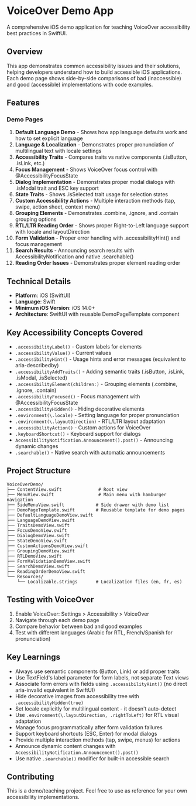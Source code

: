 # VoiceOver Demo App

A comprehensive iOS demo application for teaching VoiceOver accessibility best practices in SwiftUI.

## Overview

This app demonstrates common accessibility issues and their solutions, helping developers understand how to build accessible iOS applications. Each demo page shows side-by-side comparisons of bad (inaccessible) and good (accessible) implementations with code examples.

## Features

### Demo Pages

1. **Default Language Demo** - Shows how app language defaults work and how to set explicit language
2. **Language & Localization** - Demonstrates proper pronunciation of multilingual text with locale settings
3. **Accessibility Traits** - Compares traits vs native components (.isButton, .isLink, etc.)
4. **Focus Management** - Shows VoiceOver focus control with @AccessibilityFocusState
5. **Dialog Implementation** - Demonstrates proper modal dialogs with .isModal trait and ESC key support
6. **State Traits** - Shows .isSelected trait usage for selection states
7. **Custom Accessibility Actions** - Multiple interaction methods (tap, swipe, action sheet, context menu)
8. **Grouping Elements** - Demonstrates .combine, .ignore, and .contain grouping options
9. **RTL/LTR Reading Order** - Shows proper Right-to-Left language support with locale and layoutDirection
10. **Form Validation** - Proper error handling with .accessibilityHint() and focus management
11. **Search Results** - Announcing search results with AccessibilityNotification and native .searchable()
12. **Reading Order Issues** - Demonstrates proper element reading order

## Technical Details

- **Platform**: iOS (SwiftUI)
- **Language**: Swift
- **Minimum iOS Version**: iOS 14.0+
- **Architecture**: SwiftUI with reusable DemoPageTemplate component

## Key Accessibility Concepts Covered

- `.accessibilityLabel()` - Custom labels for elements
- `.accessibilityValue()` - Current values
- `.accessibilityHint()` - Usage hints and error messages (equivalent to aria-describedby)
- `.accessibilityAddTraits()` - Adding semantic traits (.isButton, .isLink, .isModal, .isSelected)
- `.accessibilityElement(children:)` - Grouping elements (.combine, .ignore, .contain)
- `.accessibilityFocused()` - Focus management with @AccessibilityFocusState
- `.accessibilityHidden()` - Hiding decorative elements
- `.environment(\.locale)` - Setting language for proper pronunciation
- `.environment(\.layoutDirection)` - RTL/LTR layout adaptation
- `.accessibilityAction()` - Custom actions for VoiceOver
- `.keyboardShortcut()` - Keyboard support for dialogs
- `AccessibilityNotification.Announcement().post()` - Announcing dynamic changes
- `.searchable()` - Native search with automatic announcements

## Project Structure

```
VoiceOverDemo/
├── ContentView.swift              # Root view
├── MenuView.swift                 # Main menu with hamburger navigation
├── SideMenuView.swift            # Side drawer with demo list
├── DemoPageTemplate.swift        # Reusable template for demo pages
├── DefaultLanguageDemoView.swift
├── LanguageDemoView.swift
├── TraitsDemoView.swift
├── FocusDemoView.swift
├── DialogDemoView.swift
├── StateDemoView.swift
├── CustomActionsDemoView.swift
├── GroupingDemoView.swift
├── RTLDemoView.swift
├── FormValidationDemoView.swift
├── SearchDemoView.swift
├── ReadingOrderDemoView.swift
└── Resources/
    └── Localizable.strings       # Localization files (en, fr, es)
```

## Testing with VoiceOver

1. Enable VoiceOver: Settings > Accessibility > VoiceOver
2. Navigate through each demo page
3. Compare behavior between bad and good examples
4. Test with different languages (Arabic for RTL, French/Spanish for pronunciation)

## Key Learnings

- Always use semantic components (Button, Link) or add proper traits
- Use TextField's label parameter for form labels, not separate Text views
- Associate form errors with fields using `.accessibilityHint()` (no direct aria-invalid equivalent in SwiftUI)
- Hide decorative images from accessibility tree with `.accessibilityHidden(true)`
- Set locale explicitly for multilingual content - it doesn't auto-detect
- Use `.environment(\.layoutDirection, .rightToLeft)` for RTL visual adaptation
- Manage focus programmatically after form validation failures
- Support keyboard shortcuts (ESC, Enter) for modal dialogs
- Provide multiple interaction methods (tap, swipe, menus) for actions
- Announce dynamic content changes with `AccessibilityNotification.Announcement().post()`
- Use native `.searchable()` modifier for built-in accessible search

## Contributing

This is a demo/teaching project. Feel free to use as reference for your own accessibility implementations.

